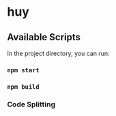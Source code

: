 # huy
## Available Scripts

In the project directory, you can run:

### `npm start`


### `npm build`


### Code Splitting
